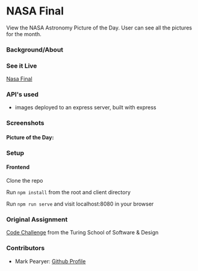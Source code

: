# NASA Final

View the NASA Astronomy Picture of the Day. User can see all the pictures for the month.

### Background/About

### See it Live

[Nasa Final](https://nasa-final.herokuapp.com/) 
### API's used

* images deployed to an express server, built with express

### Screenshots

#### Picture of the Day:

### Setup
#### Frontend

Clone the repo

Run ```npm install``` from the root and client directory

Run ```npm run serve``` and visit localhost:8080 in your browser


### Original Assignment

[Code Challenge](https://gist.github.com/letakeane/28d852307097695c5d50b15857cb28eb) from the Turing School of Software & Design

### Contributors

* Mark Pearyer: [Github Profile](https://github.com/marcusp619)



